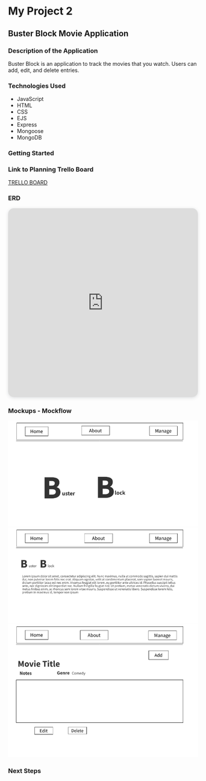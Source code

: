 # My Project 2
## Buster Block Movie Application

### Description of the Application
Buster Block is an application to track the movies that you watch. Users can add, edit, and delete entries.

### Technologies Used
- JavaScript
- HTML
- CSS
- EJS
- Express
- Mongoose
- MongoDB

### Getting Started

### Link to Planning Trello Board
[TRELLO BOARD](https://trello.com/invite/b/a9GcuZ4w/ATTIf4d97675c351f9d73d98eb80080b6f33DF111865/project-2)

### ERD
<iframe width="100%" height="500px" style="box-shadow: 0 2px 8px 0 rgba(63,69,81,0.16); border-radius:15px;" allowtransparency="true" allowfullscreen="true" scrolling="no" title="Embedded DrawSQL IFrame" frameborder="0" src="https://drawsql.app/teams/seir-turmeric/diagrams/movies/embed"></iframe>

### Mockups - Mockflow
![Home Page](home.png)
![About Page](about.png)
![Manage Page](manage.png)

### Next Steps